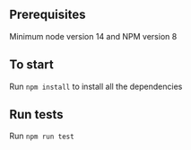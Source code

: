 ## Prerequisites
Minimum node version 14 and NPM version 8

## To start
Run `npm install` to install all the dependencies

## Run tests
Run `npm run test `